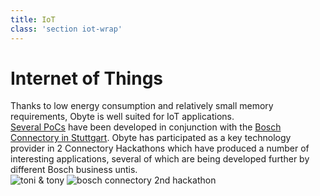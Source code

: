 ```yaml
---
title: IoT
class: 'section iot-wrap'
---
```


<div class="container grid-xl">
    <div class="top-block">
        <h1>Internet of Things</h1>
        <div class="sub-block">
            Thanks to low energy consumption and relatively small memory requirements, Obyte is well suited for IoT applications.
        </div>
        <div class="sub-text-block">
            <a href="/platform/iot/proofs-of-concept">Several PoCs</a> have been developed in conjunction with the <a href="https://www.stuttgartconnectory.com" target="_blank" rel="noopener">Bosch Connectory in Stuttgart</a>. Obyte has participated as a key technology provider in 2 Connectory Hackathons which have produced a number of interesting applications, several of which are being developed further by different Bosch business untis.
        </div>
    </div>
</div>

<div class="event-block">
    <img class="img1" src="/user/themes/obyte/assets/iot/img1.jpg" alt="toni & tony">
    <img class="img2" src="/user/themes/obyte/assets/iot/img2.jpg" alt="bosch connectory 2nd hackathon">
</div>
